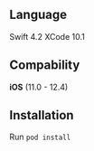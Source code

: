 
## Language
Swift 4.2
XCode 10.1

## Compability 
**iOS** (11.0 - 12.4)

## Installation
Run `pod install`

